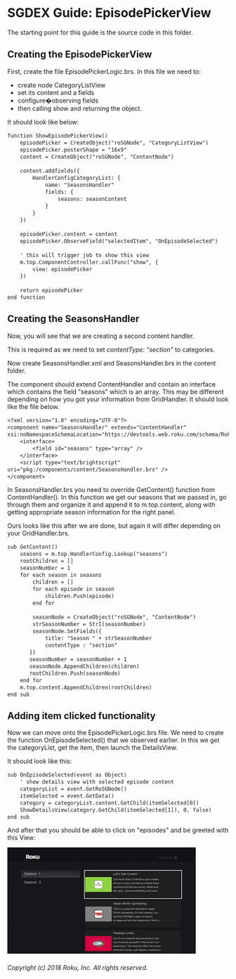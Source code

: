 # SGDEX Guide: EpisodePickerView

The starting point for this guide is the source code in this folder.

## Creating the EpisodePickerView

First, create the file EpisodePickerLogic.brs. In this file we need to:

*	create node CategoryListView
*	set its content and a fields
*	configure�observing fields
*	then calling show and returning the object.

It should look like below:

```
function ShowEpisodePickerView()
    episodePicker = CreateObject("roSGNode", "CategoryListView")
    episodePicker.posterShape = "16x9"
    content = CreateObject("roSGNode", "ContentNode")

    content.addfields({
        HandlerConfigCategoryList: {
            name: "SeasonsHandler"
            fields: {
                seasons: seasonContent
            }
        }
    })

    episodePicker.content = content
    episodePicker.ObserveField("selectedItem", "OnEpisodeSelected")

    ' this will trigger job to show this view
    m.top.ComponentController.callFunc("show", {
        view: episodePicker
    })

    return episodePicker
end function
```

## Creating the SeasonsHandler

Now, you will see that we are creating a second content handler.

This is required as we need to set _contentType: "section"_ to categories.

Now create SeasonsHandler.xml and SeasonsHandler.brs in the content folder.

The component should extend ContentHandler and contain an interface which contains the field "seasons" which is an array. This may be different depending on how you got your information from GridHandler. It should look like the file below.

```
<?xml version="1.0" encoding="UTF-8"?>
<component name="SeasonsHandler" extends="ContentHandler" xsi:noNamespaceSchemaLocation="https://devtools.web.roku.com/schema/RokuSceneGraph.xsd">
    <interface>
        <field id="seasons" type="array" />
    </interface>
    <script type="text/brightscript" uri="pkg:/components/content/SeasonsHandler.brs" />     
</component>
```

In SeasonsHandler.brs you need to override GetContent() function from ContentHandler().  In this function we get our seasons that we passed in, go through them and organize it and append it to m.top.content, along with getting appropriate season information for the right panel.

Ours looks like this after we are done, but again it will differ depending on your GridHandler.brs.

```
sub GetContent()
    seasons = m.top.HandlerConfig.Lookup("seasons")
    rootChildren = []
    seasonNumber = 1
    for each season in seasons
        children = []
        for each episode in season
            children.Push(episode)
        end for

        seasonNode = CreateObject("roSGNode", "ContentNode")
        strSeasonNumber = StrI(seasonNumber)
        seasonNode.SetFields({
            title: "Season " + strSeasonNumber
            contentType : "section"
       })
       seasonNumber = seasonNumber + 1
       seasonNode.AppendChildren(children)
       rootChildren.Push(seasonNode)
    end for
    m.top.content.AppendChildren(rootChildren)
end sub
```

## Adding item clicked functionality

Now we can move onto the EpisodePickerLogic.brs file. We need to create the function OnEpisodeSelected() that we observed earlier. In this we get the categoryList, get the item, then launch the DetailsView.

It should look like this:

```
sub OnEpisodeSelected(event as Object)
    ' show details view with selected episode content
    categoryList = event.GetRoSGNode()
    itemSelected = event.GetData()
    category = categoryList.content.GetChild(itemSelected[0])
    ShowDetailsView(category.GetChild(itemSelected[1]), 0, false)
end sub
```

And after that you should be able to click on "episodes" and be greeted with this View:

![](docs/1.jpg)

###### Copyright (c) 2018 Roku, Inc. All rights reserved.
